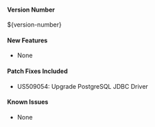 #### Version Number
${version-number}

#### New Features
- None

#### Patch Fixes Included
- US509054: Upgrade PostgreSQL JDBC Driver

#### Known Issues
- None
